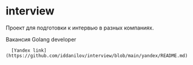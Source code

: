 # interview

 Проект для подготовки к интервью в разных компаниях.

 Вакансия Golang developer


      [Yandex link](https://github.com/iddanilov/interview/blob/main/yandex/README.md)

